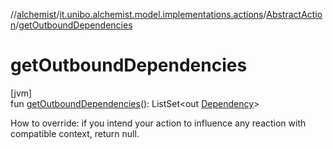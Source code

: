 //[alchemist](../../../index.md)/[it.unibo.alchemist.model.implementations.actions](../index.md)/[AbstractAction](index.md)/[getOutboundDependencies](get-outbound-dependencies.md)

# getOutboundDependencies

[jvm]\
fun [getOutboundDependencies](get-outbound-dependencies.md)(): ListSet<out [Dependency](../../it.unibo.alchemist.model.interfaces/-dependency/index.md)>

How to override: if you intend your action to influence any reaction with compatible context, return null.
